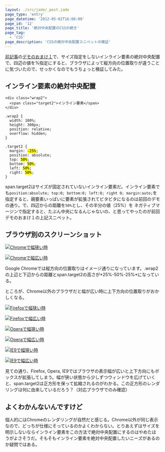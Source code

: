 ```yaml
---
layout: ./src/jade/_post.jade
page_type: 'entry'
page_datetime: '2012-05-02T16:06:00'
page_id: '12'
page_title: '絶対中央配置のCSSの続き'
page_tag:
  - 'CSS'
page_description: 'CSSの絶対中央配置スニペットの検証'
---
```

[前記事](http://dskd.jp/archives/11.html)の[デモのおまけ１](http://dskd.jp/demo/10.html#omk1)で、サイズ指定をしないインライン要素の絶対中央配置で、四辺の値を%指定にすると、ブラウザによって縦方向の位置取りが違うことに気づいたので、せっかくなのでもうちょっと検証してみた。

## インライン要素の絶対中央配置

<pre title="HTML"><code data-language="html">&lt;div class="wrap2"&gt;
  &lt;span class="target2"&gt;インライン要素&lt;/span&gt;
&lt;/div&gt;</code></pre>

<pre title="CSS"><code data-language="css">.wrap2 {
  width: 100%;
  height: 300px;
  position: relative;
  overflow: hidden;
}

.target2 {
  margin: <mark>-25%</mark>;
  position: absolute;
  top: <mark>50%</mark>;
  bottom: <mark>50%</mark>;
  left: <mark>50%</mark>;
  right: <mark>50%</mark>;
}</code></pre>

span.target2はサイズが固定されていないインライン要素だ。インライン要素でも`position:absolute; top:0; bottom:0; left:0; right 0; margin:auto;`を指定すると、親要素いっぱいに要素が拡張されてビタビタになるのは前回のデモの通り。で、四辺からの距離を`50%`とし、その半分の値（25%）を ネガティブマージンで指定すると、たぶん中央になるんじゃないの、と思ってやったのが前回デモのおまけ１の上記スニペット。

## ブラウザ別のスクリーンショット

[![Chromeで幅狭い時](http://dskd.jp/dist/img/inline-element-with-pointer-events-none/chrome_thin.png "Google Chrome 18、ブラウザ幅を狭くした場合")](http://dskd.jp/dist/img/inline-element-with-pointer-events-none/chrome_thin.png)

[![Chromeで幅広い時](http://dskd.jp/dist/img/inline-element-with-pointer-events-none/chrome_wide.png "Google Chrome 18、ブラウザ幅を広くした場合")](http://dskd.jp/dist/img/inline-element-with-pointer-events-none/chrome_wide.png)

Google Chromeでは縦方向の位置取りはイメージ通りになっています。.wrap2の上辺と下辺からの距離とspan.target2の高さが*25%-50%-25%*になっている。

ところが、Chrome以外のブラウザだと幅が広い時に上下方向の位置取りがおかしくなる。

[![Firefoxで幅狭い時](http://dskd.jp/dist/img/inline-element-with-pointer-events-none/ff_thin.png "Firefox 12、ブラウザ幅を狭くした場合")](http://dskd.jp/dist/img/inline-element-with-pointer-events-none/ff_thin.png)

[![Firefoxで幅広い時](http://dskd.jp/dist/img/inline-element-with-pointer-events-none/ff_wide.png "Firefox 12、ブラウザ幅を広くした場合")](http://dskd.jp/dist/img/inline-element-with-pointer-events-none/ff_wide.png)

[![Operaで幅狭い時](http://dskd.jp/dist/img/inline-element-with-pointer-events-none/opera_thin.png "Opera 11.62、ブラウザ幅を狭くした場合")](http://dskd.jp/dist/img/inline-element-with-pointer-events-none/opera_thin.png)

[![Operaで幅広い時](http://dskd.jp/dist/img/inline-element-with-pointer-events-none/opera_wide.png "Opera 11.62、ブラウザ幅を広くした場合")](http://dskd.jp/dist/img/inline-element-with-pointer-events-none/opera_wide.png)

[![IE9で幅狭い時](http://dskd.jp/dist/img/inline-element-with-pointer-events-none/ie9_thin.png "Internet Explorer 9、ブラウザ幅を狭くした場合")](http://dskd.jp/dist/img/inline-element-with-pointer-events-none/ie9_thin.png)

[![IE9で幅広い時](http://dskd.jp/dist/img/inline-element-with-pointer-events-none/ie9_wide.png "Internet Explorer 9、ブラウザ幅を広くした場合")](http://dskd.jp/dist/img/inline-element-with-pointer-events-none/ie9_wide.png)

見ての通り、Firefox, Opera, IE9ではブラウザの表示幅が広いと上下方向にもボックスが拡張してしまう。幅が狭い状態から少しずつウィンドウを広げていくと、span.target2は正方形を保って拡縮されるのがわかる。この正方形のレンダリングは何に由来しているだろう？（対応ブラウザでのみ確認）

## よくわかんないんですけど

個人的にはChromeのレンダリングが自然だと感じる。Chrome以外が同じ表示なので、どっちが仕様にそっているのかよくわからない。とりあえずはサイズを明示しないならインライン要素をこの方法で絶対中央配置にするのはやめたほうがよさそうだ。そもそもインライン要素を絶対中央配置したいニーズがあるのか疑問ではある。
